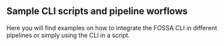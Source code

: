 ## Sample CLI scripts and pipeline worflows

Here you will find examples on how to integrate the FOSSA CLI in different pipelines or simply using the CLI in a script.
